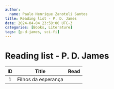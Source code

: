 ```yaml
---
author:
  name: Paulo Henrique Zanoteli Santos
title: Reading list - P. D. James
date: 2024-04-04 23:50:00 UTC-3
categories: [Books, Literature]
tags: [p-d-james, sci-fi]
---
```


# Reading list - P. D. James

| ID  | Title               | Read |
|:---:| ------------------- |:----:|
| 1   | Filhos da esperança |      |
